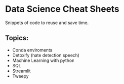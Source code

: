 # Data Science Cheat Sheets

Snippets of code to reuse and save time.

## Topics:

- Conda enviroments
- Detoxify (hate detection speech)
- Machine Learning with python
- SQL
- Streamlit
- Tweepy
